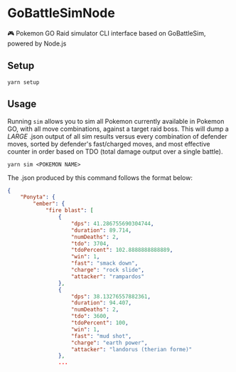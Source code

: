 # GoBattleSimNode
🎮 Pokemon GO Raid simulator CLI interface based on GoBattleSim, powered by Node.js 

## Setup

`yarn setup`

## Usage

Running `sim` allows you to sim all Pokemon currently available in Pokemon GO, with all move combinations, against a target raid boss. This will dump a *LARGE* .json output of all sim results versus every combination of defender moves, sorted by defender's fast/charged moves, and most effective counter in order based on TDO (total damage output over a single battle).

`yarn sim <POKEMON NAME>`

The .json produced by this command follows the format below:

```json
{
    "Ponyta": {
        "ember": {
            "fire blast": [
                {
                    "dps": 41.286755690304744,
                    "duration": 89.714,
                    "numDeaths": 2,
                    "tdo": 3704,
                    "tdoPercent": 102.8888888888889,
                    "win": 1,
                    "fast": "smack down",
                    "charge": "rock slide",
                    "attacker": "rampardos"
                },
                {
                    "dps": 38.13276557882361,
                    "duration": 94.407,
                    "numDeaths": 2,
                    "tdo": 3600,
                    "tdoPercent": 100,
                    "win": 1,
                    "fast": "mud shot",
                    "charge": "earth power",
                    "attacker": "landorus (therian forme)"
                },
                ...
```
